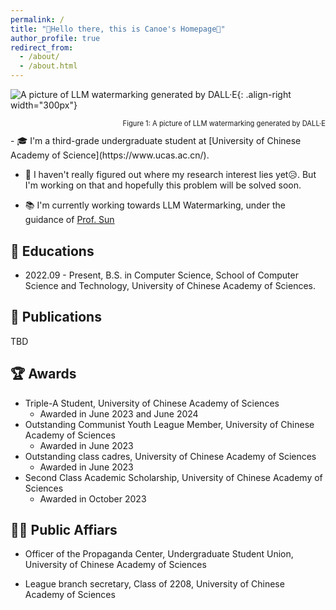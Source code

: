 ```yaml
---
permalink: /
title: "👋Hello there, this is Canoe's Homepage🛶"
author_profile: true
redirect_from: 
  - /about/
  - /about.html
---
```


<!-- ![A picture of LLM watermarking generated by DALL·E](/Canoe.github.io/images/llm_watermark.webp){: .align-right width="300px"}
<figcaption style="text-align: right; font-size: 0.8em;">Figure 1: A picture of LLM watermarking generated by DALL·E</figcaption> -->
  ![A picture of LLM watermarking generated by DALL·E](/Canoe.github.io/images/llm_watermark.webp){: .align-right width="300px"}
<div style="text-align: right;">
  <p style="font-size: 0.8em;">Figure 1: A picture of LLM watermarking generated by DALL·E</p>
</div>
- 🎓 I'm a third-grade undergraduate student at [University of Chinese Academy of Science](https://www.ucas.ac.cn/). 

- 🔬 I haven't really figured out where my research interest lies yet😥. But I'm working on that and hopefully this problem will be solved soon.

- 📚 I'm currently working towards LLM Watermarking, under the guidance of [Prof. Sun](https://ofey.me)


## 🏫 Educations

- 2022.09 - Present, B.S. in Computer Science, School of Computer Science and Technology, University of Chinese Academy of Sciences.

## 📘 Publications

TBD

## 🏆 Awards

- Triple-A Student, University of Chinese Academy of Sciences
  - Awarded in June 2023 and June 2024
- Outstanding Communist Youth League Member, University of Chinese Academy of Sciences
  - Awarded in June 2023 
- Outstanding class cadres, University of Chinese Academy of Sciences
  - Awarded in June 2023 
- Second Class Academic Scholarship, University of Chinese Academy of Sciences
  - Awarded in October 2023


## 🧑‍🎓 Public Affiars

- Officer of the Propaganda Center, Undergraduate Student Union, University of Chinese Academy of Sciences

- League branch secretary, Class of 2208, University of Chinese Academy of Sciences